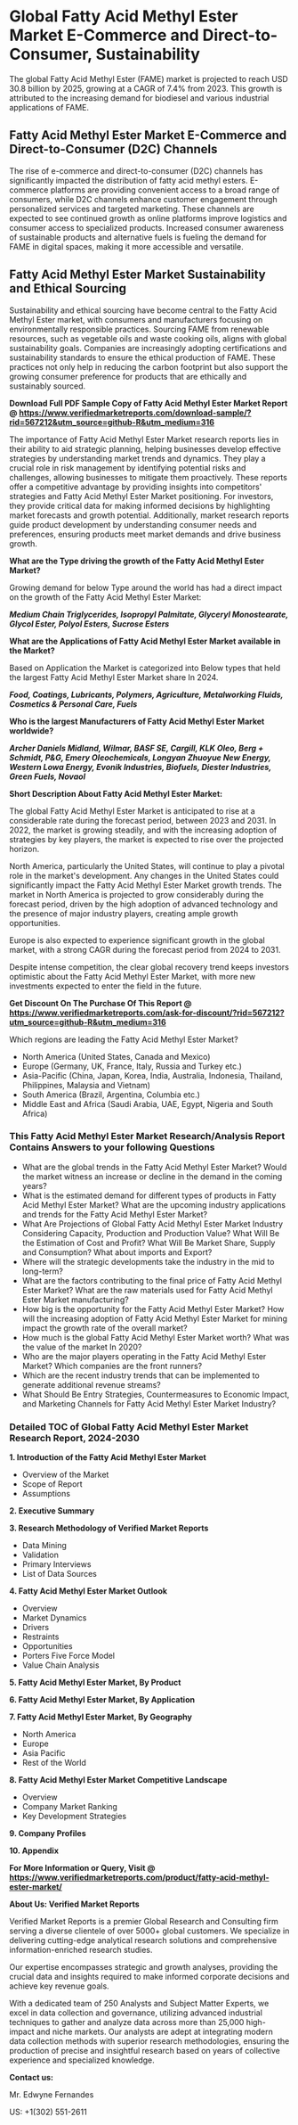 <h1>Global Fatty Acid Methyl Ester Market E-Commerce and Direct-to-Consumer, Sustainability</h1><p class=""><p>The global Fatty Acid Methyl Ester (FAME) market is projected to reach USD 30.8 billion by 2025, growing at a CAGR of 7.4% from 2023. This growth is attributed to the increasing demand for biodiesel and various industrial applications of FAME.</p><h2>Fatty Acid Methyl Ester Market E-Commerce and Direct-to-Consumer (D2C) Channels</h2><p>The rise of e-commerce and direct-to-consumer (D2C) channels has significantly impacted the distribution of fatty acid methyl esters. E-commerce platforms are providing convenient access to a broad range of consumers, while D2C channels enhance customer engagement through personalized services and targeted marketing. These channels are expected to see continued growth as online platforms improve logistics and consumer access to specialized products. Increased consumer awareness of sustainable products and alternative fuels is fueling the demand for FAME in digital spaces, making it more accessible and versatile.</p><h2>Fatty Acid Methyl Ester Market Sustainability and Ethical Sourcing</h2><p>Sustainability and ethical sourcing have become central to the Fatty Acid Methyl Ester market, with consumers and manufacturers focusing on environmentally responsible practices. Sourcing FAME from renewable resources, such as vegetable oils and waste cooking oils, aligns with global sustainability goals. Companies are increasingly adopting certifications and sustainability standards to ensure the ethical production of FAME. These practices not only help in reducing the carbon footprint but also support the growing consumer preference for products that are ethically and sustainably sourced.</p></p><p class=""><strong>Download Full PDF Sample Copy of Fatty Acid Methyl Ester Market Report @ <a href="https://www.verifiedmarketreports.com/download-sample/?rid=567212&utm_source=github-R&utm_medium=316" target="_blank">https://www.verifiedmarketreports.com/download-sample/?rid=567212&utm_source=github-R&utm_medium=316</a></strong></p><p>The importance of&nbsp;Fatty Acid Methyl Ester Market research reports lies in their ability to aid strategic planning, helping businesses develop effective strategies by understanding market trends and dynamics. They play a crucial role in risk management by identifying potential risks and challenges, allowing businesses to mitigate them proactively. These reports offer a competitive advantage by providing insights into competitors' strategies and Fatty Acid Methyl Ester Market positioning. For investors, they provide critical data for making informed decisions by highlighting market forecasts and growth potential. Additionally, market research reports guide product development by understanding consumer needs and preferences, ensuring products meet market demands and drive business growth.</p><p><strong>What are the&nbsp;Type driving the growth of the Fatty Acid Methyl Ester Market?</strong></p><p id="" class="">Growing demand for below Type around the world has had a direct impact on the growth of the Fatty Acid Methyl Ester Market:</p><p class=""><em><strong>Medium Chain Triglycerides, Isopropyl Palmitate, Glyceryl Monostearate, Glycol Ester, Polyol Esters, Sucrose Esters</strong></em></p><p class=""><strong>What are the&nbsp;Applications&nbsp;of Fatty Acid Methyl Ester Market available in the Market?</strong></p><p id="" class="">Based on Application the Market is categorized into Below types that held the largest Fatty Acid Methyl Ester Market share In 2024.</p><p class=""><em><strong>Food, Coatings, Lubricants, Polymers, Agriculture, Metalworking Fluids, Cosmetics & Personal Care, Fuels</strong></em></p><p class=""><strong>Who is the largest Manufacturers of Fatty Acid Methyl Ester Market worldwide?</strong></p><p><em><strong>Archer Daniels Midland, Wilmar, BASF SE, Cargill, KLK Oleo, Berg + Schmidt, P&G, Emery Oleochemicals, Longyan Zhuoyue New Energy, Western Lowa Energy, Evonik Industries, Biofuels, Diester Industries, Green Fuels, Novaol</strong></em></p><p id="" class=""><strong>Short Description About Fatty Acid Methyl Ester Market:</strong></p><p>The global Fatty Acid Methyl Ester Market is anticipated to rise at a considerable rate during the forecast period, between 2023 and 2031. In 2022, the market is growing steadily, and with the increasing adoption of strategies by key players, the market is expected to rise over the projected horizon.</p><p>North America, particularly the United States, will continue to play a pivotal role in the market's development. Any changes in the United States could significantly impact the Fatty Acid Methyl Ester Market growth trends. The market in North America is projected to grow considerably during the forecast period, driven by the high adoption of advanced technology and the presence of major industry players, creating ample growth opportunities.</p><p>Europe is also expected to experience significant growth in the global market, with a strong CAGR during the forecast period from 2024 to 2031.</p><p>Despite intense competition, the clear global recovery trend keeps investors optimistic about the Fatty Acid Methyl Ester Market, with more new investments expected to enter the field in the future.</p><p id="" class=""><strong>Get Discount On The Purchase Of This Report @ <a href="https://www.verifiedmarketreports.com/ask-for-discount/?rid=567212?utm_source=github-R&utm_medium=316" target="_blank">https://www.verifiedmarketreports.com/ask-for-discount/?rid=567212?utm_source=github-R&utm_medium=316</a></strong></p><p class="">Which regions are leading the Fatty Acid Methyl Ester Market?</p><ul><li>North America (United States, Canada and Mexico)</li><li>Europe (Germany, UK, France, Italy, Russia and Turkey etc.)</li><li>Asia-Pacific (China, Japan, Korea, India, Australia, Indonesia, Thailand, Philippines, Malaysia and Vietnam)</li><li>South America (Brazil, Argentina, Columbia etc.)</li><li>Middle East and Africa (Saudi Arabia, UAE, Egypt, Nigeria and South Africa)</li></ul><h3 id="" class="">This Fatty Acid Methyl Ester Market Research/Analysis Report Contains Answers to your following Questions</h3><ul><li>What are the global trends in the Fatty Acid Methyl Ester Market? Would the market witness an increase or decline in the demand in the coming years?</li><li>What is the estimated demand for different types of products in Fatty Acid Methyl Ester Market? What are the upcoming industry applications and trends for the Fatty Acid Methyl Ester Market?</li><li>What Are Projections of Global Fatty Acid Methyl Ester Market Industry Considering Capacity, Production and Production Value? What Will Be the Estimation of Cost and Profit? What Will Be Market Share, Supply and Consumption? What about imports and Export?</li><li>Where will the strategic developments take the industry in the mid to long-term?</li><li>What are the factors contributing to the final price of Fatty Acid Methyl Ester Market? What are the raw materials used for Fatty Acid Methyl Ester Market manufacturing?</li><li>How big is the opportunity for the Fatty Acid Methyl Ester Market? How will the increasing adoption of Fatty Acid Methyl Ester Market for mining impact the growth rate of the overall market?</li><li>How much is the global Fatty Acid Methyl Ester Market worth? What was the value of the market In 2020?</li><li>Who are the major players operating in the Fatty Acid Methyl Ester Market? Which companies are the front runners?</li><li>Which are the recent industry trends that can be implemented to generate additional revenue streams?</li><li>What Should Be Entry Strategies, Countermeasures to Economic Impact, and Marketing Channels for Fatty Acid Methyl Ester Market Industry?</li></ul><h3 id="" class="">Detailed TOC of Global Fatty Acid Methyl Ester Market Research Report, 2024-2030</h3><p id="" class=""><strong>1. Introduction of the Fatty Acid Methyl Ester Market</strong></p><ul><li>Overview of the Market</li><li>Scope of Report</li><li>Assumptions</li></ul><p id="" class=""><strong>2. Executive Summary</strong></p><p id="" class=""><strong>3. Research Methodology of Verified Market Reports</strong></p><ul><li>Data Mining</li><li>Validation</li><li>Primary Interviews</li><li>List of Data Sources</li></ul><p id="" class=""><strong>4. Fatty Acid Methyl Ester Market Outlook</strong></p><ul><li>Overview</li><li>Market Dynamics</li><li>Drivers</li><li>Restraints</li><li>Opportunities</li><li>Porters Five Force Model</li><li>Value Chain Analysis</li></ul><p id="" class=""><strong>5. Fatty Acid Methyl Ester Market, By Product</strong></p><p id="" class=""><strong>6. Fatty Acid Methyl Ester Market, By Application</strong></p><p id="" class=""><strong>7. Fatty Acid Methyl Ester Market, By Geography</strong></p><ul><li>North America</li><li>Europe</li><li>Asia Pacific</li><li>Rest of the World</li></ul><p id="" class=""><strong>8. Fatty Acid Methyl Ester Market Competitive Landscape</strong></p><ul><li>Overview</li><li>Company Market Ranking</li><li>Key Development Strategies</li></ul><p id="" class=""><strong>9. Company Profiles</strong></p><p id="" class=""><strong>10. Appendix</strong></p><p id="" class=""><strong>For More Information or Query, Visit @ <a href="https://www.verifiedmarketreports.com/product/fatty-acid-methyl-ester-market/" target="_blank">https://www.verifiedmarketreports.com/product/fatty-acid-methyl-ester-market/</a></strong></p><p id="" class=""><strong>About Us: Verified Market Reports</strong></p><p id="" class="">Verified Market Reports is a premier Global Research and Consulting firm serving a diverse clientele of over 5000+ global customers. We specialize in delivering cutting-edge analytical research solutions and comprehensive information-enriched research studies.</p><p id="" class="">Our expertise encompasses strategic and growth analyses, providing the crucial data and insights required to make informed corporate decisions and achieve key revenue goals.</p><p id="" class="">With a dedicated team of 250 Analysts and Subject Matter Experts, we excel in data collection and governance, utilizing advanced industrial techniques to gather and analyze data across more than 25,000 high-impact and niche markets. Our analysts are adept at integrating modern data collection methods with superior research methodologies, ensuring the production of precise and insightful research based on years of collective experience and specialized knowledge.</p><p id="" class=""><strong>Contact us:</strong></p><p id="" class="">Mr. Edwyne Fernandes</p><p id="" class="">US: +1(302) 551-2611</p>
